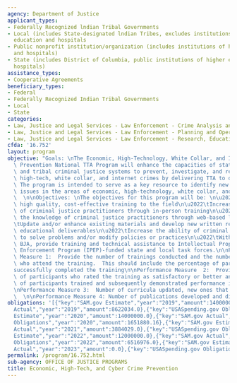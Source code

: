 ```yaml
---
agency: Department of Justice
applicant_types:
- Federally Recognized lndian Tribal Governments
- Local (includes State-designated lndian Tribes, excludes institutions of higher
  education and hospitals
- Public nonprofit institution/organization (includes institutions of higher education
  and hospitals)
- State (includes District of Columbia, public institutions of higher education and
  hospitals)
assistance_types:
- Cooperative Agreements
beneficiary_types:
- Federal
- Federally Recognized Indian Tribal Governments
- Local
- State
categories:
- Law, Justice and Legal Services - Law Enforcement - Crime Analysis and Data
- Law, Justice and Legal Services - Law Enforcement - Planning and Operations
- Law, Justice and Legal Services - Law Enforcement - Research, Education, Training
cfda: '16.752'
layout: program
objective: "Goals: \nThe Economic, High-Technology, White Collar, and Internet Crime\
  \ Prevention National TTA Program will enhance the capacities of state, local, territorial,\
  \ and tribal criminal justice systems to prevent, investigate, and respond to economic,\
  \ high-tech, white collar, and internet crimes by delivering TTA to diverse audiences.\
  \ The program is intended to serve as a key resource to identify new and emerging\
  \ issues in the areas of economic, high-technology, white collar, and internet crime.\
  \  \n\nObjectives: \nThe objectives for this program will be: \n\u2022\tProvide\
  \ high quality, cost-effective training to the field\n\u2022\tIncrease the knowledge\
  \ of criminal justice practitioners through in-person training\n\u2022\tIncrease\
  \ the knowledge of criminal justice practitioners through web-based learning\n\u2022\
  \tUpdate and/or enhance existing materials and develop new written resources and\
  \ educational deliverables\n\u2022\tIncrease the ability of criminal justice agencies\
  \ to solve problems and/or modify policies or practices\n\u2022\tWith guidance from\
  \ BJA, provide training and technical assistance to Intellectual Property Theft\
  \ Enforcement Program (IPEP)-funded state and local task forces.\n\nPerformance\
  \ Measure 1:  Provide the number of trainings conducted and the number of participants\
  \ who attend the training.  This should include the percentage of participants who\n\
  successfully completed the training\n\nPerformance Measure  2:  Provide the percentage\
  \ of participants who rated the training as satisfactory or better and the percentage\
  \ of participants trained and subsequently demonstrated performance improvement.\n\
  \nPerformance Measure 3:  Number of curricula updated, new ones that were developed.\
  \  \n\nPerformance Measure 4: Number of publications developed and disseminated."
obligations: '[{"key":"SAM.gov Estimate","year":"2019","amount":14000000.0},{"key":"SAM.gov
  Actual","year":"2019","amount":8622034.0},{"key":"USASpending.gov Obligations","year":"2019","amount":3750391.88},{"key":"SAM.gov
  Estimate","year":"2020","amount":14000000.0},{"key":"SAM.gov Actual","year":"2020","amount":12363461.0},{"key":"USASpending.gov
  Obligations","year":"2020","amount":1651880.16},{"key":"SAM.gov Estimate","year":"2021","amount":12000000.0},{"key":"SAM.gov
  Actual","year":"2021","amount":3884029.0},{"key":"USASpending.gov Obligations","year":"2021","amount":1882911.31},{"key":"SAM.gov
  Estimate","year":"2022","amount":12000000.0},{"key":"SAM.gov Actual","year":"2022","amount":20936062.0},{"key":"USASpending.gov
  Obligations","year":"2022","amount":6516976.0},{"key":"SAM.gov Estimate","year":"2023","amount":13000000.0},{"key":"SAM.gov
  Actual","year":"2023","amount":0.0},{"key":"USASpending.gov Obligations","year":"2023","amount":-131417.01}]'
permalink: /program/16.752.html
sub-agency: OFFICE OF JUSTICE PROGRAMS
title: Economic, High-Tech, and Cyber Crime Prevention
---
```


